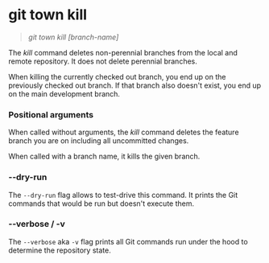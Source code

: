 # git town kill

> _git town kill [branch-name]_

The _kill_ command deletes non-perennial branches from the local and remote
repository. It does not delete perennial branches.

When killing the currently checked out branch, you end up on the previously
checked out branch. If that branch also doesn't exist, you end up on the main
development branch.

### Positional arguments

When called without arguments, the _kill_ command deletes the feature branch you
are on including all uncommitted changes.

When called with a branch name, it kills the given branch.

### --dry-run

The `--dry-run` flag allows to test-drive this command. It prints the Git
commands that would be run but doesn't execute them.

### --verbose / -v

The `--verbose` aka `-v` flag prints all Git commands run under the hood to
determine the repository state.

